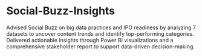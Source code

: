 # Social-Buzz-Insights
Advised Social Buzz on big data practices and IPO readiness by analyzing 7 datasets to uncover content trends and identify top-performing categories. Delivered actionable insights through Power BI visualizations and a comprehensive stakeholder report to support data-driven decision-making.
